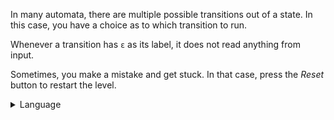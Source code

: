 In many automata, there are multiple possible transitions out of a state.  In 
this case, you have a choice as to which transition to run. 

Whenever a transition has `ε` as its label, it does not read anything from 
input.

Sometimes, you make a mistake and get stuck. In that case, press the *Reset* 
button to restart the level.

<details markdown>
    <summary>Language</summary>
    This automaton accepts only the empty word (denoted as *ε*).
</details>